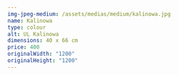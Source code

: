 ```yaml
---
img-jpeg-medium: /assets/medias/medium/kalinowa.jpg
name: Kalinowa
type: colour
alt: UL Kalinowa
dimensions: 40 x 66 cm
price: 400
originalWidth: "1200"
originalHeight: "1200"
---
```

